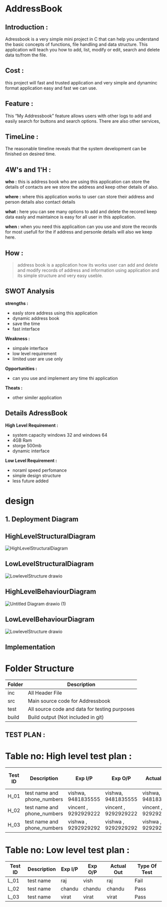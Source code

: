 # AddressBook
## Introduction :
Adressbook is a very simple mini project in C that can help you understand the basic concepts of functions, file handling and data structure. This application will teach you how to add, list, modify or edit, search and delete data to/from the file.


## Cost :
 this project will fast and trusted application and very simple and dynaminc format application 
 easy and fast we can use. 

## Feature :
This “My Addressbook” feature allows users with other logs to add and easily search for buttons and search options. There are also other services,

## TimeLine : 
The reasonable timeline reveals that the system development can be finished on desired time.

## 4W's and 1'H :
**who :**
 this is address book who are using this application can store the details of contacts are we store the address and keep other details of also.

**where :**
where this application works to user can store their address and person details also contact details 

**what :**
here you can see many options to add and delete the recored keep data easly and maintaince is easy for all user in this application.

**when :**
when you need this applicaition can you use and store the records for most usefull for the if address and personle details will also we keep here.

**How :**
 --  
 > address book is a application how its works user can add and delete and modify records of address and information using application and its simple structure and very easy useble.

 ## SWOT Analysis
 
 **strengths :**
- easly store address using this application
- dynamic address book 
- save the time 
- fast interface

**Weakness :**
- simpale interface
- low level requirement
- limited user are use only

**Opportunities :**
- can you use and implement any time thi application

**Theats :**
- other similer application


## Details AdressBook 
**High Level Requirement :**
- system capacity  windows 32 and windows 64 
-  4GB Ram 
- storge 500mb
- dynamic interface

**Low Level Requirement :**
- noraml speed perfomance
- simple design structure 
- less future added


# design


## 1. Deployment Diagram

## HighLevelStructuralDiagram


![HighLevelStructuralDiagram](https://user-images.githubusercontent.com/59121980/143381861-807f22f9-d370-4a86-846f-d1fdedf4a376.png)


## LowLevelStructuralDiagram


![LowlevelStructure drawio](https://user-images.githubusercontent.com/59121980/143399266-70278dd3-d0d2-4958-b27e-127fb95f46cb.png)


## HighLevelBehaviourDiagram


![Untitled Diagram drawio (1)](https://user-images.githubusercontent.com/59121980/143399647-9165cc7b-2501-4ae3-9777-38650564e1d5.png)


## LowLevelBehaviourDiagram

![LowlevelStructure drawio](https://user-images.githubusercontent.com/59121980/143399266-70278dd3-d0d2-4958-b27e-127fb95f46cb.png)


## Implementation

# Folder Structure 

| Folder | Description |
| ------ | ------ | 
| inc | All Header File  | 
| src | Main source code for Addressbook |
| test | All source code and data for testing purposes  |
| build | Build output (Not included in git) |



## TEST PLAN : 

# Table no: High level test plan :
| Test ID | Description | Exp I/P | Exp O/P | Actual Out | Type Of Test |
| ------ | ------ | --------- | ---------- | ---------- | ------------- |
| H_01 | test name and phone_numbers | vishwa, 9481835555 |vishwa, 9481835555 | vishwa, 9481835555 | Pass
| H_02 | test name and phone_numbers | vincent , 9292929222 |vincent , 9292929222  | vincent , 9292929222 | pass
| H_03 | test name and phone_numbers | vishwa , 9292929292 | vishwa , 9292929292 |  vishwa , 9292929292  | Pass


# Table no: Low level test plan :
| Test ID | Description | Exp I/P | Exp O/P | Actual Out | Type Of Test |
| ------ | ------ | --------- | ---------- | ---------- | ------------- |
| L_01 | test name  | raj | vish | raj   | Fail
| L_02 | test name | chandu | chandu | chandu | Pass
| L_03 | test name  | virat | virat | virat | Pass

